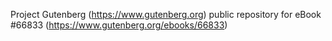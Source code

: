 Project Gutenberg (https://www.gutenberg.org) public repository for
eBook #66833 (https://www.gutenberg.org/ebooks/66833)
